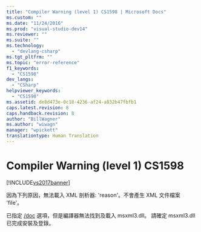 ```yaml
---
title: "Compiler Warning (level 1) CS1598 | Microsoft Docs"
ms.custom: ""
ms.date: "11/24/2016"
ms.prod: "visual-studio-dev14"
ms.reviewer: ""
ms.suite: ""
ms.technology: 
  - "devlang-csharp"
ms.tgt_pltfrm: ""
ms.topic: "error-reference"
f1_keywords: 
  - "CS1598"
dev_langs: 
  - "CSharp"
helpviewer_keywords: 
  - "CS1598"
ms.assetid: de8d473e-0c18-4236-af24-a832b47fbfb1
caps.latest.revision: 8
caps.handback.revision: 8
author: "BillWagner"
ms.author: "wiwagn"
manager: "wpickett"
translationtype: Human Translation
---
```

# Compiler Warning (level 1) CS1598
[!INCLUDE[vs2017banner](../../../csharp/includes/vs2017banner.md)]

因為下列原因，無法載入 XML 剖析器: 'reason'。不會產生 XML 文件檔案 'file'。  
  
 已指定 [\/doc](../../../csharp/language-reference/compiler-options/doc-compiler-option.md) 選項，但是編譯器無法找到及載入 msxml3.dll。  請確定 msxml3.dll 已完成安裝及登錄。